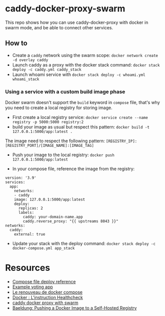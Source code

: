 # caddy-docker-proxy-swarm

This repo shows how you can use caddy-docker-proxy with docker in swarm mode, and be able to connect other services.

## How to

- Create a `caddy` network using the swarm scope: `docker network create -d overlay caddy`
- Launch caddy as a proxy with the docker stack command: `docker stack deploy -c caddy.yml caddy_stack`
- Launch whoami service with `docker stack deploy -c whoami.yml whoami_stack`

### Using a service with a custom build image phase

Docker swarm doesn't support the `build` keyword in `compose` file, that's why you need to create a local registry for storing image.

- First create a local registry service: `docker service create --name registry -p 5000:5000 registry:2`
- build your image as usual but respect this pattern: `docker build -t 127.0.0.1:5000/app:latest .`

The image need to respect the following pattern: `[REGISTRY_IP]:[REGISTRY_PORT]/[IMAGE_NAME]:[IMAGE_TAG]`

- Push your image to the local registry: `docker push 127.0.0.1:5000/app:latest`

- In your compose file, reference the image from the registry:

```
version: '3.9'
services:
  app:
    networks:
    - caddy
    image: 127.0.0.1:5000/app:latest
    deploy:
      replicas: 2
      labels: 
        caddy: your-domain-name.app
        caddy.reverse_proxy: "{{ upstreams 8043 }}"
networks:
  caddy:
    external: true
```

- Update your stack with the deploy command: `docker stack deploy -c docker-compose.yml app_stack`




# Resources

- [Compose file deploy reference](https://docs.docker.com/compose/compose-file/deploy/)
- [Example voting app](https://github.com/dockersamples/example-voting-app/blob/main/docker-stack.yml)
- [Le renouveau de docker compose](https://bearstech.com/societe/blog/le-renouveau-de-docker-compose/)
- [Docker : L'instruction Healthcheck](https://www.grottedubarbu.fr/docker-healthcheck/)
- [caddy docker proxy with swarm](https://github.com/lucaslorentz/caddy-docker-proxy/blob/master/examples/standalone.yaml)
- [Baeldung: Pushing a Docker Image to a Self-Hosted Registry](https://www.baeldung.com/ops/docker-push-image-self-hosted-registry)
